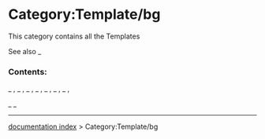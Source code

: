 # Category:Template/bg
This category contains all the Templates

See also _

### Contents:

_ , _ , _ , _ , _ , _ , _ ,

_ _

---
[documentation index](../README.md) > Category:Template/bg
